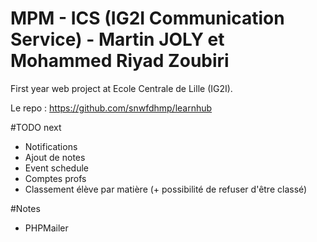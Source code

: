 # MPM - ICS (IG2I Communication Service) - Martin JOLY et Mohammed Riyad Zoubiri

First year web project at Ecole Centrale de Lille (IG2I).

Le repo : https://github.com/snwfdhmp/learnhub

#TODO next

- Notifications
- Ajout de notes
- Event schedule
- Comptes profs
- Classement élève par matière (+ possibilité de refuser d'être classé)

#Notes

- PHPMailer